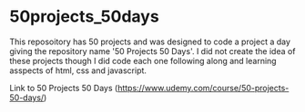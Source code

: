 # 50projects_50days
  
This reposoitory has 50 projects and was designed to code a project a day giving the repository name '50 Projects 50 Days'. I did not create the idea of these projects though I did code each one following along and learning asspects of html, css and javascript. 

Link to 50 Projects 50 Days
(https://www.udemy.com/course/50-projects-50-days/)
